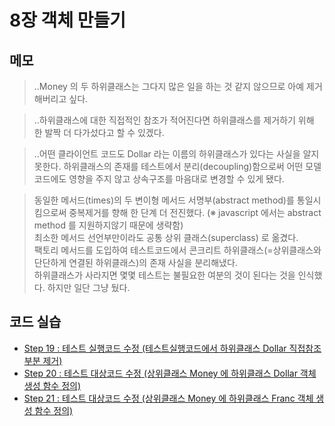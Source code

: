 # 8장 객체 만들기


## 메모

> ..Money 의 두 하위클래스는 그다지 많은 일을 하는 것 같지 않으므로 아예 제거해버리고 싶다.

> ..하위클래스에 대한 직접적인 참조가 적어진다면 하위클래스를 제거하기 위해 한 발짝 더 다가섰다고 할 수 있겠다.

> ..어떤 클라이언트 코드도 Dollar 라는 이름의 하위클래스가 있다는 사실을 알지 못한다. 하위클래스의 존재를 테스트에서 분리(decoupling)함으로써 어떤 모델 코드에도 영향을 주지 않고 상속구조를 마음대로 변경할 수 있게 됐다.

> 동일한 메서드(times)의 두 변이형 메서드 서명부(abstract method)를 통일시킴으로써 중복제거를 향해 한 단계 더 전진했다. (※ javascript 에서는 abstract method 를 지원하지않기 때문에 생략함)  
> 최소한 메서드 선언부만이라도 공통 상위 클래스(superclass) 로 옮겼다.  
> 팩토리 메서드를 도입하여 테스트코드에서 콘크리트 하위클래스(=상위클래스와 단단하게 연결된 하위클래스)의 존재 사실을 분리해냈다.  
> 하위클래스가 사라지면 몇몇 테스트는 불필요한 여분의 것이 된다는 것을 인식했다. 하지만 일단 그냥 뒀다.  


## 코드 실습

- [Step 19 : 테스트 실행코드 수정 (테스트실행코드에서 하위클래스 Dollar 직접참조 부분 제거)](./step19.test.js)
- [Step 20 : 테스트 대상코드 수정 (상위클래스 Money 에 하위클래스 Dollar 객체 생성 함수 정의)](./step20.test.js)
- [Step 21 : 테스트 대상코드 수정 (상위클래스 Money 에 하위클래스 Franc 객체 생성 함수 정의)](./step21.test.js)

